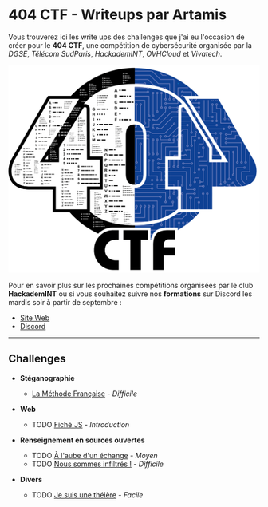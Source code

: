 # 404 CTF - Writeups par Artamis

Vous trouverez ici les write ups des challenges que j'ai eu l'occasion de créer pour le **404 CTF**, une compétition de cybersécurité organisée par la _DGSE_, _Télécom SudParis_, _HackademINT_, _OVHCloud_ et _Vivatech_.

![404 CTF](_files/challenge%20404_LOGO.png)

Pour en savoir plus sur les prochaines compétitions organisées par le club **HackademINT** ou si vous souhaitez suivre nos **formations** sur Discord les mardis soir à partir de septembre :

- [Site Web](https://www.hackademint.org/)
- [Discord](http://discord.hackademint.org)

---

## Challenges

- **Stéganographie**

  - [La Méthode Française](./LaM%C3%A9thodeFran%C3%A7aise/LaM%C3%A9thodeFran%C3%A7aise.md) - _Difficile_

- **Web**

  - TODO [Fiché JS](./Fich%C3%A9JS/Fich%C3%A9JS.md) - _Introduction_

- **Renseignement en sources ouvertes**

  - TODO [À l'aube d'un échange](./ALAubeDUnEchange/ALAubeDUnEchange.md) - _Moyen_
  - TODO [Nous sommes infiltrés !](./NousSommesInfiltr%C3%A9s/NousSommesInfiltr%C3%A9s.md) - _Difficile_

- **Divers**

  - TODO [Je suis une théière](./JeSuisUneTh%C3%A9i%C3%A8re/JeSuisUneTh%C3%A9i%C3%A8re.md) - _Facile_
